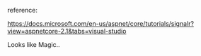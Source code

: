 reference:

https://docs.microsoft.com/en-us/aspnet/core/tutorials/signalr?view=aspnetcore-2.1&tabs=visual-studio

Looks like Magic..
